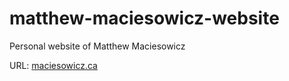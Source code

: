 # matthew-maciesowicz-website
Personal website of Matthew Maciesowicz

URL: [maciesowicz.ca](maciesowicz.ca)
